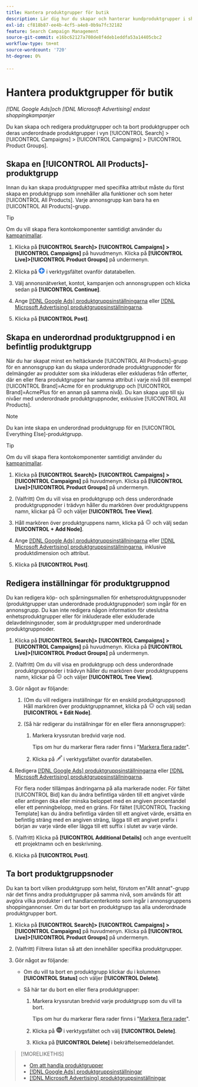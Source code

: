 ```yaml
---
title: Hantera produktgrupper för butik
description: Lär dig hur du skapar och hanterar kundproduktgrupper i shoppingkampanjer.
exl-id: cf818b87-ee4b-4cf5-a4e8-0b9a7fc32182
feature: Search Campaign Management
source-git-commit: e16bc62127a708de8f4deb1eddfa53a14405cbc2
workflow-type: tm+mt
source-wordcount: '720'
ht-degree: 0%

---
```


# Hantera produktgrupper för butik

*[!DNL Google Ads]och [!DNL Microsoft Advertising] endast shoppingkampanjer*

Du kan skapa och redigera produktgrupper och ta bort produktgrupper och deras underordnade produktgrupper i vyn [!UICONTROL Search] > [!UICONTROL Campaigns] > [!UICONTROL Campaigns] > [!UICONTROL Product Groups].

## Skapa en [!UICONTROL All Products]-produktgrupp

Innan du kan skapa produktgrupper med specifika attribut måste du först skapa en produktgrupp som innehåller alla funktioner och som heter [!UICONTROL All Products]. Varje annonsgrupp kan bara ha en [!UICONTROL All Products]-grupp.

>[!TIP]
>
>Om du vill skapa flera kontokomponenter samtidigt använder du [kampanjmallar](/help/search-social-commerce/campaign-management/bulksheets/bulksheet-about.md).

1. Klicka på **[!UICONTROL Search]> [!UICONTROL Campaigns] >[!UICONTROL Campaigns]** på huvudmenyn. Klicka på **[!UICONTROL Live]>[!UICONTROL Product Groups]** på undermenyn.

1. Klicka på ![Skapa](/help/search-social-commerce/assets/add.png "Skapa") i verktygsfältet ovanför datatabellen.

1. Välj annonsnätverket, kontot, kampanjen och annonsgruppen och klicka sedan på **[!UICONTROL Continue]**.

1. Ange [[!DNL Google Ads] produktgruppsinställningarna](product-group-settings-google.md) eller [[!DNL Microsoft Advertising] produktgruppsinställningarna](product-group-settings-microsoft.md).

1. Klicka på **[!UICONTROL Post]**.

## Skapa en underordnad produktgruppnod i en befintlig produktgrupp

När du har skapat minst en heltäckande [!UICONTROL All Products]-grupp för en annonsgrupp kan du skapa underordnade produktgruppnoder för delmängder av produkter som ska inkluderas eller exkluderas från offerter, där en eller flera produktgrupper har samma attribut i varje nivå (till exempel [!UICONTROL Brand]=Acme för en produktgrupp och [!UICONTROL Brand]=AcmePlus för en annan på samma nivå). Du kan skapa upp till sju nivåer med underordnade produktgruppnoder, exklusive [!UICONTROL All Products].

>[!NOTE]
>
>Du kan inte skapa en underordnad produktgrupp för en [!UICONTROL Everything Else]-produktgrupp.

>[!TIP]
>
>Om du vill skapa flera kontokomponenter samtidigt använder du [kampanjmallar](/help/search-social-commerce/campaign-management/bulksheets/bulksheet-about.md).

1. Klicka på **[!UICONTROL Search]> [!UICONTROL Campaigns] >[!UICONTROL Campaigns]** på huvudmenyn. Klicka på **[!UICONTROL Live]>[!UICONTROL Product Groups]** på undermenyn.

1. (Valfritt) Om du vill visa en produktgrupp och dess underordnade produktgruppnoder i trädvyn håller du markören över produktgruppens namn, klickar på ![menyikonen](/help/search-social-commerce/assets/arrow-dropdown-menu.png "Menyikonen") och väljer **[!UICONTROL Tree View]**.

1. Håll markören över produktgruppens namn, klicka på ![Pil-menyn](/help/search-social-commerce/assets/arrow-dropdown-menu.png "Pil-menyn") och välj sedan **[!UICONTROL + Add Node]**.

1. Ange [[!DNL Google Ads] produktgruppsinställningarna](product-group-settings-google.md) eller [[!DNL Microsoft Advertising] produktgruppsinställningarna](product-group-settings-microsoft.md), inklusive produktdimension och attribut.

1. Klicka på **[!UICONTROL Post]**.

## Redigera inställningar för produktgruppnod

Du kan redigera köp- och spårningsmallen för enhetsproduktgruppsnoder (produktgrupper utan underordnade produktgruppnoder) som ingår för en annonsgrupp. Du kan inte redigera någon information för uteslutna enhetsproduktgrupper eller för inkluderade eller exkluderade delavdelningsnoder, som är produktgrupper med underordnade produktgruppnoder.

1. Klicka på **[!UICONTROL Search]> [!UICONTROL Campaigns] >[!UICONTROL Campaigns]** på huvudmenyn. Klicka på **[!UICONTROL Live]>[!UICONTROL Product Groups]** på undermenyn.

1. (Valfritt) Om du vill visa en produktgrupp och dess underordnade produktgruppnoder i trädvyn håller du markören över produktgruppens namn, klickar på ![menyikonen](/help/search-social-commerce/assets/arrow-dropdown-menu.png "Menyikonen") och väljer **[!UICONTROL Tree View]**.

1. Gör något av följande:

   1. (Om du vill redigera inställningar för en enskild produktgruppsnod) Håll markören över produktgruppnamnet, klicka på ![Menyikon](/help/search-social-commerce/assets/arrow-dropdown-menu.png "Menyikon") och välj sedan **[!UICONTROL + Edit Node]**.

   1. (Så här redigerar du inställningar för en eller flera annonsgrupper):

      1. Markera kryssrutan bredvid varje nod.

         Tips om hur du markerar flera rader finns i &quot;[Markera flera rader](/help/search-social-commerce/common-tasks/navigation-editing-selection/multiple-rows-select.md)&quot;.

      1. Klicka på ![Redigera](/help/search-social-commerce/assets/edit.png "Redigera") i verktygsfältet ovanför datatabellen.

1. Redigera [[!DNL Google Ads] produktgruppsinställningarna](product-group-settings-google.md) eller [[!DNL Microsoft Advertising] produktgruppsinställningarna](product-group-settings-microsoft.md).

   För flera noder tillämpas ändringarna på alla markerade noder. För fältet [!UICONTROL Bid] kan du ändra befintliga värden till ett angivet värde eller antingen öka eller minska beloppet med en angiven procentandel eller ett penningbelopp, med en gräns. För fältet [!UICONTROL Tracking Template] kan du ändra befintliga värden till ett angivet värde, ersätta en befintlig sträng med en angiven sträng, lägga till ett angivet prefix i början av varje värde eller lägga till ett suffix i slutet av varje värde.

1. (Valfritt) Klicka på **[!UICONTROL Additional Details]** och ange eventuellt ett projektnamn och en beskrivning.

1. Klicka på **[!UICONTROL Post]**.

## Ta bort produktgruppsnoder

Du kan ta bort vilken produktgrupp som helst, förutom en&quot;Allt annat&quot;-grupp när det finns andra produktgrupper på samma nivå, som används för att avgöra vilka produkter i ert handlarcenterkonto som ingår i annonsgruppens shoppingannonser. Om du tar bort en produktgrupp tas alla underordnade produktgrupper bort.

1. Klicka på **[!UICONTROL Search]> [!UICONTROL Campaigns] >[!UICONTROL Campaigns]** på huvudmenyn. Klicka på **[!UICONTROL Live]>[!UICONTROL Product Groups]** på undermenyn.

1. (Valfritt) Filtrera listan så att den innehåller specifika produktgrupper.

1. Gör något av följande:

   * Om du vill ta bort en produktgrupp klickar du i kolumnen **[!UICONTROL Status]** och väljer **[!UICONTROL Delete]**.

   * Så här tar du bort en eller flera produktgrupper:

      1. Markera kryssrutan bredvid varje produktgrupp som du vill ta bort.

         Tips om hur du markerar flera rader finns i &quot;[Markera flera rader](/help/search-social-commerce/common-tasks/navigation-editing-selection/multiple-rows-select.md)&quot;.

      1. Klicka på ![Mer](/help/search-social-commerce/assets/more.png "Mer") i verktygsfältet och välj **[!UICONTROL Delete]**.

      1. Klicka på **[!UICONTROL Delete]** i bekräftelsemeddelandet.

>[!MORELIKETHIS]
>
>* [Om att handla produktgrupper](product-group-about.md)
>* [[!DNL Google Ads] produktgruppsinställningar](product-group-settings-google.md)
>* [[!DNL Microsoft Advertising] produktgruppsinställningar](product-group-settings-microsoft.md)
